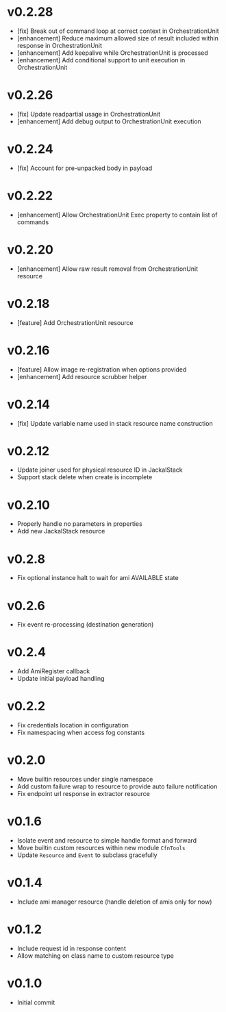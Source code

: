 # v0.2.28
* [fix] Break out of command loop at correct context in OrchestrationUnit
* [enhancement] Reduce maximum allowed size of result included within response in OrchestrationUnit
* [enhancement] Add keepalive while OrchestrationUnit is processed
* [enhancement] Add conditional support to unit execution in OrchestrationUnit

# v0.2.26
* [fix] Update readpartial usage in OrchestrationUnit
* [enhancement] Add debug output to OrchestrationUnit execution

# v0.2.24
* [fix] Account for pre-unpacked body in payload

# v0.2.22
* [enhancement] Allow OrchestrationUnit Exec property to contain list of commands

# v0.2.20
* [enhancement] Allow raw result removal from OrchestrationUnit resource

# v0.2.18
* [feature] Add OrchestrationUnit resource

# v0.2.16
* [feature] Allow image re-registration when options provided
* [enhancement] Add resource scrubber helper

# v0.2.14
* [fix] Update variable name used in stack resource name construction

# v0.2.12
* Update joiner used for physical resource ID in JackalStack
* Support stack delete when create is incomplete

# v0.2.10
* Properly handle no parameters in properties
* Add new JackalStack resource

# v0.2.8
* Fix optional instance halt to wait for ami AVAILABLE state

# v0.2.6
* Fix event re-processing (destination generation)

# v0.2.4
* Add AmiRegister callback
* Update initial payload handling

# v0.2.2
* Fix credentials location in configuration
* Fix namespacing when access fog constants

# v0.2.0
* Move builtin resources under single namespace
* Add custom failure wrap to resource to provide auto failure notification
* Fix endpoint url response in extractor resource

# v0.1.6
* Isolate event and resource to simple handle format and forward
* Move builtin custom resources within new module `CfnTools`
* Update `Resource` and `Event` to subclass gracefully

# v0.1.4
* Include ami manager resource (handle deletion of amis only for now)

# v0.1.2
* Include request id in response content
* Allow matching on class name to custom resource type

# v0.1.0
* Initial commit

